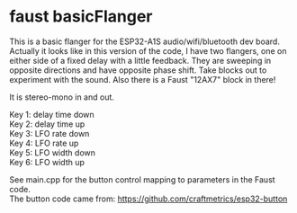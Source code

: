 # faust basicFlanger

This is a basic flanger for the ESP32-A1S audio/wifi/bluetooth dev board.<br>
Actually it looks like in this version of the code, I have two flangers, one on either side of a fixed delay with a little feedback.  They are sweeping in opposite directions and have opposite phase shift.  Take blocks out to experiment with the sound.  Also there is a Faust "12AX7" block in there!

It is stereo-mono in and out.

Key 1: delay time down<br>
Key 2: delay time up<br>
Key 3: LFO rate down<br>
Key 4: LFO rate up<br>
Key 5: LFO width down<br>
Key 6: LFO width up<br>

See main.cpp for the button control mapping to parameters in the Faust code.<br>
The button code came from: https://github.com/craftmetrics/esp32-button
